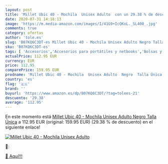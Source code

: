 ```yaml
---
layout: post
title: 'Millet Ubic 40 - Mochila  Unisex Adulto  con un 29.38 % de descuento'
date: 2020-07-31 14:18:13
image: 'https://m.media-amazon.com/images/I/41G9+IcQKoL._SL400_.jpg'
comments: true
category: ofertas
author: 'tole.es'
slug: 'B07KQ6C3DT-es Millet Ubic 40 - Mochila Unisex Adulto Negro Talla Única'
sku: 'B07KQ6C3DT-es'
tags: [ 'Accesorios','Accesorios para portátiles y netbooks','Bolsas y fundas para portátiles y netbooks','Informática','Mochilas para portátiles y netbooks','mochila', ]
actualPrice: 112.95 EUR
currency: EUR
price: 112.95
comparePrice: 159.95 EUR
prodname: 'Millet Ubic 40 - Mochila  Unisex Adulto  Negro  Talla Única'
country: 'es'
flag: '🇪🇸'
brand: ''
buyurl: 'https://www.amazon.es/dp/B07KQ6C3DT/?tag=tolees-21'
descuento: '29.38'
average: '112.95'
---
```


En este momento está [Millet Ubic 40 - Mochila  Unisex Adulto  Negro  Talla Única](https://www.amazon.es/dp/B07KQ6C3DT/?tag=tolees-21) a 112.95 EUR (original: 159.95 EUR) (29.38 %  de descuento) en el siguiente enlace!

[![Millet Ubic 40 - Mochila  Unisex Adulto ](https://m.media-amazon.com/images/I/41G9+IcQKoL._SL400_.jpg)](https://www.amazon.es/dp/B07KQ6C3DT/?tag=tolees-21)

🔎:


[🛒 Aquí!!!](https://www.amazon.es/dp/B07KQ6C3DT/?tag=tolees-21)
